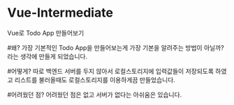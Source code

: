 # Vue-Intermediate
Vue로 Todo App 만들어보기

#왜?
가장 기본적인 Todo App을 만들어보는게 가장 기본을 알려주는 방법이 아닐까? 라는 생각에 만들게 되었습니다.

#어떻게?
따로 백엔드 서버를 두지 않아서 로컬스토리지에 입력값들이 저장되도록 하였고 리스트를 불러올때도 로컬스토리지를 이용하게끔 만들었습니다.

#어려웠던 점?
어려웠던 점은 없고 서버가 없다는 아쉬움은 있습니다. 

